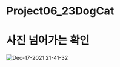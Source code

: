 # Project06_23DogCat

# 사진 넘어가는 확인 

![Dec-17-2021 21-41-32](https://user-images.githubusercontent.com/88240177/146546280-edfeb6a4-d0f7-4681-ba30-f90bb3fee706.gif)
